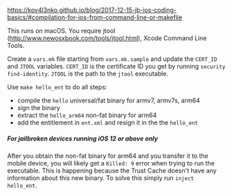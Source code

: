 https://kov4l3nko.github.io/blog/2017-12-15-jb-ios-coding-basics/#compilation-for-ios-from-command-line-or-makefile

This runs on macOS. You require jtool (http://www.newosxbook.com/tools/jtool.html), Xcode Command Line Tools.

Create a `vars.mk` file starting from `vars.mk.sample` and update the `CERT_ID` and `JTOOL` variables. `CERT_ID` is the certificate ID you get by running `security find-identity`. `JTOOL` is the path to the `jtool` executable.

Use `make hello_ent` to do all steps:
  * compile the `hello` universal/fat binary for armv7, armv7s, arm64
  * sign the binary
  * extract the `hello_arm64` non-fat binary for arm64
  * add the entitlement in `ent.xml` and resign it in the the `hello_ent`

##### For jailbroken devices running iOS 12 or above only

After you obtain the non-fat binary for arm64 and you transfer it to the mobile
device, you will likely get a `Killed: 9` error when trying to run the
executable. This is happening because the Trust Cache doesn't have any
information about this new binary. To solve this simply run `inject hello_ent`.

